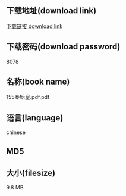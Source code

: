 ## 下载地址(download link)
[下载链接 download link](https://tutu365.netlify.app/?s=155%E7%A7%A6%E5%A7%8B%E7%9A%87.pdf)

## 下载密码(download password)
8078

## 名称(book name)
155秦始皇.pdf.pdf

## 语言(language)
chinese

## MD5


## 大小(filesize)
9.8 MB

